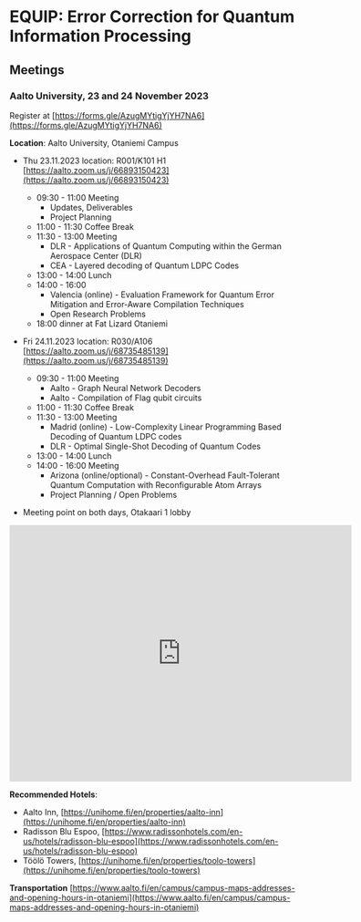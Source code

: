# EQUIP: Error Correction for Quantum Information Processing

## Meetings

### Aalto University, 23 and 24 November 2023
Register at [https://forms.gle/AzugMYtigYjYH7NA6](https://forms.gle/AzugMYtigYjYH7NA6)

**Location**: Aalto University, Otaniemi Campus

* Thu 23.11.2023  location: R001/K101 H1 [https://aalto.zoom.us/j/66893150423](https://aalto.zoom.us/j/66893150423)
    - 09:30 - 11:00 Meeting
        * Updates, Deliverables
        * Project Planning
    - 11:00 - 11:30 Coffee Break
    - 11:30 - 13:00 Meeting
        * DLR - Applications of Quantum Computing within the German Aerospace Center (DLR)
        * CEA - Layered decoding of Quantum LDPC Codes
    - 13:00 - 14:00 Lunch
    - 14:00 - 16:00
        * Valencia (online) - Evaluation Framework for Quantum Error Mitigation and Error-Aware Compilation Techniques
        * Open Research Problems
    - 18:00 dinner at Fat Lizard Otaniemi

* Fri 24.11.2023  location: R030/A106 [https://aalto.zoom.us/j/68735485139](https://aalto.zoom.us/j/68735485139)
    - 09:30 - 11:00 Meeting
        * Aalto - Graph Neural Network Decoders
        * Aalto - Compilation of Flag qubit circuits
    - 11:00 - 11:30 Coffee Break
    - 11:30 - 13:00 Meeting
        * Madrid (online) - Low-Complexity Linear Programming Based Decoding of Quantum LDPC codes
        * DLR - Optimal Single-Shot Decoding of Quantum Codes
    - 13:00 - 14:00 Lunch
    - 14:00 - 16:00 Meeting
        * Arizona (online/optional) - Constant-Overhead Fault-Tolerant Quantum Computation with Reconfigurable Atom Arrays
        * Project Planning / Open Problems


* Meeting point on both days, Otakaari 1 lobby

<iframe src="https://www.google.com/maps/embed?pb=!1m19!1m8!1m3!1d1983.6696409126566!2d24.8283084!3d60.1862002!3m2!1i1024!2i768!4f13.1!4m8!3e6!4m0!4m5!1s0x468df5ece31ea227%3A0x22f11a927c12b1c7!2sOtakaari%201%2002150%20Espoo!3m2!1d60.186200199999995!2d24.828308399999997!5e0!3m2!1sen!2sfi!4v1698246973466!5m2!1sen!2sfi" width="600" height="450" style="border:0;" allowfullscreen="" loading="lazy" referrerpolicy="no-referrer-when-downgrade"></iframe>

**Recommended Hotels**: 
* Aalto Inn, [https://unihome.fi/en/properties/aalto-inn](https://unihome.fi/en/properties/aalto-inn)
* Radisson Blu Espoo, [https://www.radissonhotels.com/en-us/hotels/radisson-blu-espoo](https://www.radissonhotels.com/en-us/hotels/radisson-blu-espoo)
* Töölö Towers, [https://unihome.fi/en/properties/toolo-towers](https://unihome.fi/en/properties/toolo-towers)

**Transportation**
[https://www.aalto.fi/en/campus/campus-maps-addresses-and-opening-hours-in-otaniemi](https://www.aalto.fi/en/campus/campus-maps-addresses-and-opening-hours-in-otaniemi)

